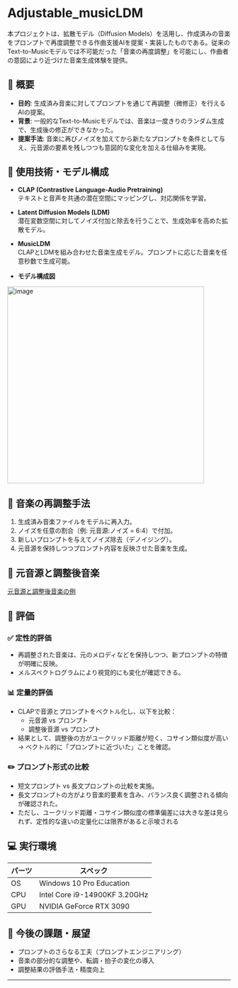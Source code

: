 # Adjustable_musicLDM 

本プロジェクトは、拡散モデル（Diffusion Models）を活用し、作成済みの音楽をプロンプトで再度調整できる作曲支援AIを提案・実装したものである。従来のText-to-Musicモデルでは不可能だった「音楽の再度調整」を可能にし、作曲者の意図により近づけた音楽生成体験を提供。

## 📌 概要

- **目的**: 生成済み音楽に対してプロンプトを通じて再調整（微修正）を行えるAIの提案。
- **背景**: 一般的なText-to-Musicモデルでは、音楽は一度きりのランダム生成で、生成後の修正ができなかった。
- **提案手法**: 音楽に再びノイズを加えてから新たなプロンプトを条件として与え、元音源の要素を残しつつも意図的な変化を加える仕組みを実現。


## 🔧 使用技術・モデル構成

- **CLAP (Contrastive Language-Audio Pretraining)**  
  テキストと音声を共通の潜在空間にマッピングし、対応関係を学習。

- **Latent Diffusion Models (LDM)**  
  潜在変数空間に対してノイズ付加と除去を行うことで、生成効率を高めた拡散モデル。

- **MusicLDM**  
  CLAPとLDMを組み合わせた音楽生成モデル。プロンプトに応じた音楽を任意秒数で生成可能。

- **モデル構成図**
<img width="444" alt="image" src="https://github.com/user-attachments/assets/df04f3f7-41be-4fdf-bb4d-51885181a629" />


## 🔁 音楽の再調整手法

1. 生成済み音楽ファイルをモデルに再入力。
2. ノイズを任意の割合（例: 元音源:ノイズ = 6:4）で付加。
3. 新しいプロンプトを与えてノイズ除去（デノイジング）。
4. 元音源を保持しつつプロンプト内容を反映させた音楽を生成。

## 🎵 元音源と調整後音楽

[元音源と調整後音楽の例](https://www.notion.so/hhhslab/6-1b5afc8cdfc380f58ae0dbe85d047a96?source=copy_link)


## 🧪 評価

### ✅ 定性的評価

- 再調整された音楽は、元のメロディなどを保持しつつ、新プロンプトの特徴が明確に反映。
- メルスペクトログラムにより視覚的にも変化が確認できる。

### 📊 定量的評価

- CLAPで音源とプロンプトをベクトル化し、以下を比較：
  - 元音源 vs プロンプト
  - 調整後音源 vs プロンプト
- 結果として、調整後の方がユークリッド距離が短く、コサイン類似度が高い → ベクトル的に「プロンプトに近づいた」ことを確認。


### ✏️ プロンプト形式の比較

- 短文プロンプト vs 長文プロンプトの比較を実施。
- 長文プロンプトの方がより音楽的要素を含み、バランス良く調整される傾向が確認された。
- ただし、ユークリッド距離・コサイン類似度の標準偏差には大きな差は見られず、定性的な違いの定量化には限界があると示唆される

## 💻 実行環境

| パーツ | スペック |
|--------|----------|
| OS     | Windows 10 Pro Education |
| CPU    | Intel Core i9-14900KF 3.20GHz |
| GPU    | NVIDIA GeForce RTX 3090 |

## 🔮 今後の課題・展望

- プロンプトのさらなる工夫（プロンプトエンジニアリング）
- 音楽の部分的な調整や、転調・拍子の変化の導入
- 調整結果の評価手法・精度向上

---
